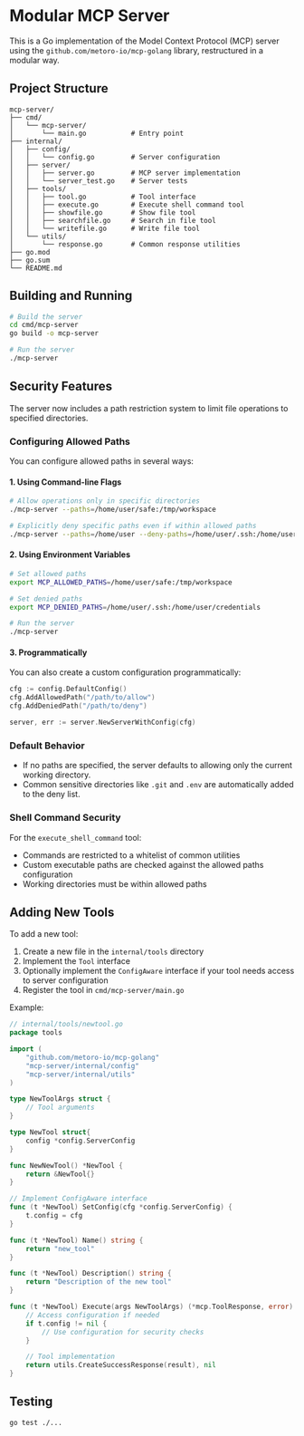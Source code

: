 # Modular MCP Server

This is a Go implementation of the Model Context Protocol (MCP) server using the `github.com/metoro-io/mcp-golang` library, restructured in a modular way.

## Project Structure

```
mcp-server/
├── cmd/
│   └── mcp-server/
│       └── main.go           # Entry point
├── internal/
│   ├── config/
│   │   └── config.go         # Server configuration
│   ├── server/
│   │   ├── server.go         # MCP server implementation
│   │   └── server_test.go    # Server tests
│   ├── tools/
│   │   ├── tool.go           # Tool interface
│   │   ├── execute.go        # Execute shell command tool
│   │   ├── showfile.go       # Show file tool
│   │   ├── searchfile.go     # Search in file tool
│   │   └── writefile.go      # Write file tool
│   └── utils/
│       └── response.go       # Common response utilities
├── go.mod
├── go.sum
└── README.md
```

## Building and Running

```bash
# Build the server
cd cmd/mcp-server
go build -o mcp-server

# Run the server
./mcp-server
```

## Security Features

The server now includes a path restriction system to limit file operations to specified directories.

### Configuring Allowed Paths

You can configure allowed paths in several ways:

#### 1. Using Command-line Flags

```bash
# Allow operations only in specific directories
./mcp-server --paths=/home/user/safe:/tmp/workspace

# Explicitly deny specific paths even if within allowed paths
./mcp-server --paths=/home/user --deny-paths=/home/user/.ssh:/home/user/credentials
```

#### 2. Using Environment Variables

```bash
# Set allowed paths
export MCP_ALLOWED_PATHS=/home/user/safe:/tmp/workspace

# Set denied paths
export MCP_DENIED_PATHS=/home/user/.ssh:/home/user/credentials

# Run the server
./mcp-server
```

#### 3. Programmatically

You can also create a custom configuration programmatically:

```go
cfg := config.DefaultConfig()
cfg.AddAllowedPath("/path/to/allow")
cfg.AddDeniedPath("/path/to/deny")

server, err := server.NewServerWithConfig(cfg)
```

### Default Behavior

- If no paths are specified, the server defaults to allowing only the current working directory.
- Common sensitive directories like `.git` and `.env` are automatically added to the deny list.

### Shell Command Security

For the `execute_shell_command` tool:

- Commands are restricted to a whitelist of common utilities
- Custom executable paths are checked against the allowed paths configuration
- Working directories must be within allowed paths

## Adding New Tools

To add a new tool:

1. Create a new file in the `internal/tools` directory
2. Implement the `Tool` interface
3. Optionally implement the `ConfigAware` interface if your tool needs access to server configuration
4. Register the tool in `cmd/mcp-server/main.go`

Example:

```go
// internal/tools/newtool.go
package tools

import (
    "github.com/metoro-io/mcp-golang"
    "mcp-server/internal/config"
    "mcp-server/internal/utils"
)

type NewToolArgs struct {
    // Tool arguments
}

type NewTool struct{
    config *config.ServerConfig
}

func NewNewTool() *NewTool {
    return &NewTool{}
}

// Implement ConfigAware interface
func (t *NewTool) SetConfig(cfg *config.ServerConfig) {
    t.config = cfg
}

func (t *NewTool) Name() string {
    return "new_tool"
}

func (t *NewTool) Description() string {
    return "Description of the new tool"
}

func (t *NewTool) Execute(args NewToolArgs) (*mcp.ToolResponse, error) {
    // Access configuration if needed
    if t.config != nil {
        // Use configuration for security checks
    }

    // Tool implementation
    return utils.CreateSuccessResponse(result), nil
}
```

## Testing

```bash
go test ./...
```
